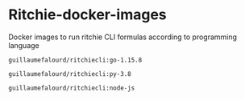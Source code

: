 # Ritchie-docker-images

Docker images to run ritchie CLI formulas according to programming language

`guillaumefalourd/ritchiecli:go-1.15.8`

`guillaumefalourd/ritchiecli:py-3.8`

`guillaumefalourd/ritchiecli:node-js`
